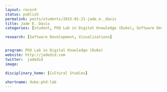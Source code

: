 ```yaml
---
layout: record
status: publish
permalink: posts/students/2015-01-21-jade_e._davis
title: Jade E. Davis
categories: [student, PhD Lab in Digital Knowledge (Duke), Software Development, Visualizations]

research: [Software Development, Visualizations]


program: PhD Lab in Digital Knowledge (Duke)
website: http://jadedid.com
twitter:  jadedid
image: 

disciplinary_home: [Cultural Studies]

shortname: duke-phd-lab
---
```


